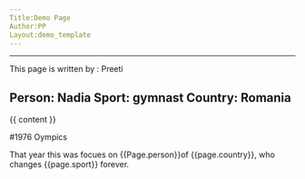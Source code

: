 ```yaml
---
Title:Demo Page
Author:PP
Layout:demo_template
---
```


------
This page is written by : Preeti

Person: Nadia
Sport: gymnast
Country: Romania
-----
<!DOCTYPE html>
<html lang="en">
<head></head>
  <body>  
    <main>
      <div>
        {{ content }}
      </div>
    </main>   
  </body>
</html>

#1976 Oympics

That year this was focues on {{Page.person}}of {{page.country}}, who changes {{page.sport}} forever.
